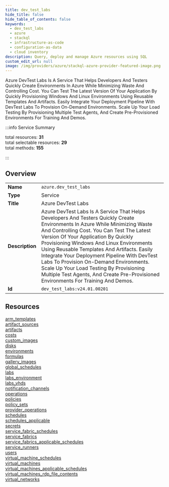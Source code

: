 ```yaml
---
title: dev_test_labs
hide_title: false
hide_table_of_contents: false
keywords:
  - dev_test_labs
  - azure
  - stackql
  - infrastructure-as-code
  - configuration-as-data
  - cloud inventory
description: Query, deploy and manage Azure resources using SQL
custom_edit_url: null
image: /img/providers/azure/stackql-azure-provider-featured-image.png
---
```

Azure DevTest Labs Is A Service That Helps Developers And Testers Quickly Create Environments In Azure While Minimizing Waste And Controlling Cost. You Can Test The Latest Version Of Your Application By Quickly Provisioning Windows And Linux Environments Using Reusable Templates And Artifacts. Easily Integrate Your Deployment Pipeline With DevTest Labs To Provision On-Demand Environments. Scale Up Your Load Testing By Provisioning Multiple Test Agents, And Create Pre-Provisioned Environments For Training And Demos.  
    
:::info Service Summary

<div class="row">
<div class="providerDocColumn">
<span>total resources:&nbsp;<b>31</b></span><br />
<span>total selectable resources:&nbsp;<b>29</b></span><br />
<span>total methods:&nbsp;<b>155</b></span><br />
</div>
</div>

:::

## Overview
<table><tbody>
<tr><td><b>Name</b></td><td><code>azure.dev_test_labs</code></td></tr>
<tr><td><b>Type</b></td><td>Service</td></tr>
<tr><td><b>Title</b></td><td>Azure DevTest Labs</td></tr>
<tr><td><b>Description</b></td><td>Azure DevTest Labs Is A Service That Helps Developers And Testers Quickly Create Environments In Azure While Minimizing Waste And Controlling Cost. You Can Test The Latest Version Of Your Application By Quickly Provisioning Windows And Linux Environments Using Reusable Templates And Artifacts. Easily Integrate Your Deployment Pipeline With DevTest Labs To Provision On-Demand Environments. Scale Up Your Load Testing By Provisioning Multiple Test Agents, And Create Pre-Provisioned Environments For Training And Demos.</td></tr>
<tr><td><b>Id</b></td><td><code>dev_test_labs:v24.01.00201</code></td></tr>
</tbody></table>

## Resources
<div class="row">
<div class="providerDocColumn">
<a href="/providers/azure/dev_test_labs/arm_templates/">arm_templates</a><br />
<a href="/providers/azure/dev_test_labs/artifact_sources/">artifact_sources</a><br />
<a href="/providers/azure/dev_test_labs/artifacts/">artifacts</a><br />
<a href="/providers/azure/dev_test_labs/costs/">costs</a><br />
<a href="/providers/azure/dev_test_labs/custom_images/">custom_images</a><br />
<a href="/providers/azure/dev_test_labs/disks/">disks</a><br />
<a href="/providers/azure/dev_test_labs/environments/">environments</a><br />
<a href="/providers/azure/dev_test_labs/formulas/">formulas</a><br />
<a href="/providers/azure/dev_test_labs/gallery_images/">gallery_images</a><br />
<a href="/providers/azure/dev_test_labs/global_schedules/">global_schedules</a><br />
<a href="/providers/azure/dev_test_labs/labs/">labs</a><br />
<a href="/providers/azure/dev_test_labs/labs_environment/">labs_environment</a><br />
<a href="/providers/azure/dev_test_labs/labs_vhds/">labs_vhds</a><br />
<a href="/providers/azure/dev_test_labs/notification_channels/">notification_channels</a><br />
<a href="/providers/azure/dev_test_labs/operations/">operations</a><br />
<a href="/providers/azure/dev_test_labs/policies/">policies</a><br />
</div>
<div class="providerDocColumn">
<a href="/providers/azure/dev_test_labs/policy_sets/">policy_sets</a><br />
<a href="/providers/azure/dev_test_labs/provider_operations/">provider_operations</a><br />
<a href="/providers/azure/dev_test_labs/schedules/">schedules</a><br />
<a href="/providers/azure/dev_test_labs/schedules_applicable/">schedules_applicable</a><br />
<a href="/providers/azure/dev_test_labs/secrets/">secrets</a><br />
<a href="/providers/azure/dev_test_labs/service_fabric_schedules/">service_fabric_schedules</a><br />
<a href="/providers/azure/dev_test_labs/service_fabrics/">service_fabrics</a><br />
<a href="/providers/azure/dev_test_labs/service_fabrics_applicable_schedules/">service_fabrics_applicable_schedules</a><br />
<a href="/providers/azure/dev_test_labs/service_runners/">service_runners</a><br />
<a href="/providers/azure/dev_test_labs/users/">users</a><br />
<a href="/providers/azure/dev_test_labs/virtual_machine_schedules/">virtual_machine_schedules</a><br />
<a href="/providers/azure/dev_test_labs/virtual_machines/">virtual_machines</a><br />
<a href="/providers/azure/dev_test_labs/virtual_machines_applicable_schedules/">virtual_machines_applicable_schedules</a><br />
<a href="/providers/azure/dev_test_labs/virtual_machines_rdp_file_contents/">virtual_machines_rdp_file_contents</a><br />
<a href="/providers/azure/dev_test_labs/virtual_networks/">virtual_networks</a><br />
</div>
</div>
